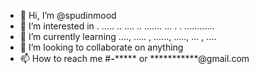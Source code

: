 - 👋 Hi, I’m @spudinmood
- 👀 I’m interested in .  .....  ..  .... .. ....... ... . . ............
- 🌱 I’m currently learning ...., ..... , ......, ....., ... , ....
- 💞️ I’m looking to collaborate on anything
- 📫 How to reach me  #***-********  or  ***********@gmail.com

<!---
spudinmood/spudinmood is a ✨ special ✨ repository because its `README.md` (this file) appears on your GitHub profile.
You can click the Preview link to take a look at your changes.
--->
